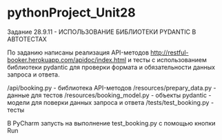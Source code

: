 # pythonProject_Unit28
Задание 28.9.11 - ИСПОЛЬЗОВАНИЕ БИБЛИОТЕКИ PYDANTIC В АВТОТЕСТАХ

По заданию написаны реализация API-методов http://restful-booker.herokuapp.com/apidoc/index.html и тесты с использованием библиотеки pydantic для проверки формата и обязательности данных запроса и ответа.

/api/booking.py - библиотека API-методов
/resources/prepary_data.py - данные для тестов
/resources/booking_model.py - объекты pydantic - модели для поверки данных запроса и ответа
/tests/test_booking.py - тесты

В PyCharm запусть на выполнение test_booking.py с помощью кнопки Run
